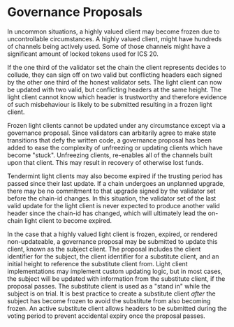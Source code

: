 <!--
order: 5
-->

# Governance Proposals

In uncommon situations, a highly valued client may become frozen due to uncontrollable 
circumstances. A highly valued client, might have hundreds of channels being actively used.
Some of those channels might have a significant amount of locked tokens used for ICS 20.

If the one third of the validator set the chain the client represents decides to collude,
they can sign off on two valid but conflicting headers each signed by the other one third
of the honest validator sets. The light client can now be updated with two valid, but conflicting
headers at the same height. The light client cannot know which header is trustworthy and therefore
evidence of such misbehaviour is likely to be submitted resulting in a frozen light client. 

Frozen light clients cannot be updated under any circumstance except via a governance proposal.
Since validators can arbitarily agree to make state transitions that defy the written code, a 
governance proposal has been added to ease the complexity of unfreezing or updating clients
which have become "stuck". Unfreezing clients, re-enables all of the channels built upon that
client. This may result in recovery of otherwise lost funds. 

Tendermint light clients may also become expired if the trusting period has passed since their 
last update. If a chain undergoes an unplanned upgrade, there may be no commitment to that upgrade
signed by the validator set before the chain-id changes. In this situation, the validator set of
the last valid update for the light client is never expected to produce another valid header since 
the chain-id has changed, which will ultimately lead the on-chain light client to become expired.  

In the case that a highly valued light client is frozen, expired, or rendered non-updateable, a
governance proposal may be submitted to update this client, known as the subject client. The 
proposal includes the client identifier for the subject, the client identifier for a substitute
client, and an initial height to reference the substitute client from. Light client implementations
may implement custom updating logic, but in most cases, the subject will be updated with information
from the substitute client, if the proposal passes. The substitute client is used as a "stand in"
while the subject is on trial. It is best practice to create a substitute client *after* the subject
has become frozen to avoid the substitute from also becoming frozen. An active substitute client
allows headers to be submitted during the voting period to prevent accidental expiry once the proposal
passes. 

